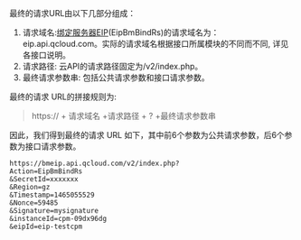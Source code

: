 最终的请求URL由以下几部分组成：
1) 请求域名:[绑定服务器EIP](/document/product/386/6673)(EipBmBindRs)的请求域名为：eip.api.qcloud.com。实际的请求域名根据接口所属模块的不同而不同, 详见各接口说明。
2) 请求路径: 云API的请求路径固定为/v2/index.php。
3) 最终请求参数串: 包括公共请求参数和接口请求参数。

最终的请求 URL的拼接规则为:
> https:// + 请求域名 +请求路径 + ? +最终请求参数串

因此，我们得到最终的请求 URL 如下，其中前6个参数为公共请求参数，后6个参数为接口请求参数。

```
https://bmeip.api.qcloud.com/v2/index.php?
Action=EipBmBindRs
&SecretId=xxxxxxx
&Region=gz
&Timestamp=1465055529
&Nonce=59485
&Signature=mysignature
&instanceId=cpm-09dx96dg
&eipId=eip-testcpm
```
